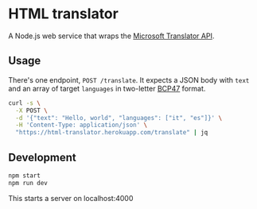 # HTML translator

A Node.js web service that wraps the [Microsoft Translator API].

## Usage

There's one endpoint, `POST /translate`. It expects a JSON body with `text` and an array of target `languages` in two-letter [BCP47] format.

```sh
curl -s \
  -X POST \
  -d '{"text": "Hello, world", "languages": ["it", "es"]}' \
  -H 'Content-Type: application/json' \
  "https://html-translator.herokuapp.com/translate" | jq
```

## Development

```sh
npm start
npm run dev
```

This starts a server on localhost:4000

[BCP47]: https://www.iana.org/assignments/language-subtag-registry/language-subtag-registry
[Microsoft Translator API]: https://docs.microsoft.com/en-us/azure/cognitive-services/translator/quickstart-translator?tabs=nodejs